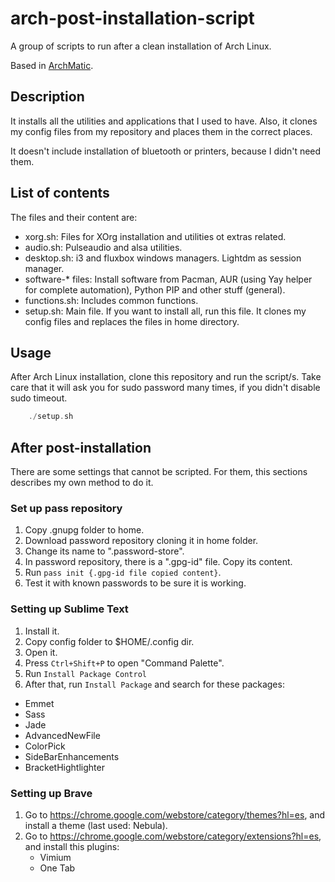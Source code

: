 # arch-post-installation-script
A group of scripts to run after a clean installation of Arch Linux.

Based in [ArchMatic](https://github.com/rickellis/ArchMatic).

## Description
It installs all the utilities and applications that I used to have. Also, it clones my config files from my
repository and places them in the correct places.

It doesn't include installation of bluetooth or printers, because I didn't need them. 

## List of contents
The files and their content are:

- xorg.sh: Files for XOrg installation and utilities ot extras related.
- audio.sh: Pulseaudio and alsa utilities.
- desktop.sh: i3 and fluxbox windows managers. Lightdm as session manager.
- software-* files: Install software from Pacman, AUR (using Yay helper for complete automation), Python PIP and
other stuff (general).
- functions.sh: Includes common functions.
- setup.sh: Main file. If you want to install all, run this file. It clones my config files and replaces
the files in home directory.

## Usage
After Arch Linux installation, clone this repository and run the script/s. Take care that it will ask you for
sudo password many times, if you didn't disable sudo timeout. 

```c
    ./setup.sh
```

## After post-installation
There are some settings that cannot be scripted. For them, this sections describes my own method to do it.

### Set up pass repository
1. Copy .gnupg folder to home.
2. Download password repository cloning it in home folder.
3. Change its name to ".password-store".
4. In password repository, there is a ".gpg-id" file. Copy its content.
5. Run ```pass init {.gpg-id file copied content}```.
6. Test it with known passwords to be sure it is working.

### Setting up Sublime Text
1. Install it.
2. Copy config folder to $HOME/.config dir.
3. Open it.
4. Press ```Ctrl+Shift+P``` to open "Command Palette".
5. Run ```Install Package Control```
6. After that, run ```Install Package``` and search for these packages:
  - Emmet
  - Sass
  - Jade
  - AdvancedNewFile
  - ColorPick
  - SideBarEnhancements
  - BracketHightlighter

### Setting up Brave
1. Go to https://chrome.google.com/webstore/category/themes?hl=es, and install a theme (last used: Nebula).
2. Go to https://chrome.google.com/webstore/category/extensions?hl=es, and install this plugins:
    - Vimium
    - One Tab
